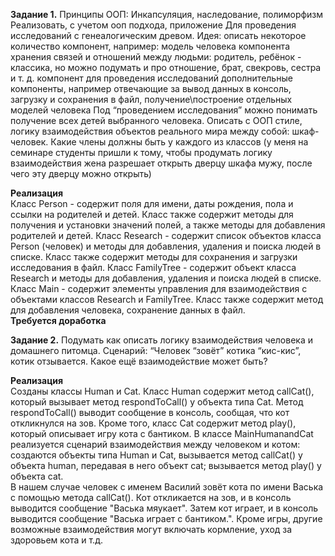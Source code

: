 **Задание 1.** Принципы ООП: Инкапсуляция, наследование, полиморфизм
Реализовать, с учетом ооп подхода, приложение Для проведения исследований с генеалогическим древом. Идея: описать некоторое количество компонент, например: модель человека компонента хранения связей и отношений между людьми: родитель, ребёнок - классика, но можно подумать и про отношение, брат, свекровь, сестра и т. д. компонент для проведения исследований дополнительные компоненты, например отвечающие за вывод данных в консоль, загрузку и сохранения в файл, получение\построение отдельных моделей человека Под “проведением исследования” можно понимать получение всех детей выбранного человека. Описать с ООП стиле, логику взаимодействия объектов реального мира между собой: шкаф-человек. Какие члены должны быть у каждого из классов (у меня на семинаре студенты пришли к тому, чтобы продумать логику взаимодействия жена разрешает открыть дверцу шкафа мужу, после чего эту дверцу можно открыть)  
  
**Реализация**  
Класс Person - содержит поля для имени, даты рождения, пола и ссылки на родителей и детей. Класс также содержит методы для получения и установки значений полей, а также методы для добавления родителей и детей.
Класс Research - содержит список объектов класса Person (человек) и методы для добавления, удаления и поиска людей в списке. Класс также содержит методы для сохранения и загрузки исследования в файл.
Класс FamilyTree - содержит объект класса Research и методы для добавления, удаления и поиска людей в списке. 
Класс Main - содержит элементы управления для взаимодействия с объектами классов Research и FamilyTree. Класс также содержит метод для  добавления человека, сохранение данных в файл.  
**Требуется доработка**

**Задание 2.**
Подумать как описать логику взаимодействия человека и домашнего питомца. Сценарий: “Человек “зовёт” котика “кис-кис”, котик отзывается. Какое ещё взаимодействие может быть?  
  
**Реализация**  
Созданы классы Human и Cat. Класс Human содержит метод callCat(), который вызывает метод respondToCall() у объекта типа Cat. Метод respondToCall() выводит сообщение в консоль, сообщая, что кот откликнулся на зов. Кроме того, класс Cat содержит метод play(), который описывает игру кота с бантиком. В классе MainHumanandCat реализуется сценарий взаимодействия между человеком и котом: создаются объекты типа Human и Cat, вызывается метод callCat() у объекта human, передавая в него объект cat; вызывается метод play() у объекта cat.  
В нашем случае человек с именем Василий зовёт кота по имени Васька с помощью метода callCat(). Кот откликается на зов, и в консоль выводится сообщение "Васька мяукает". Затем кот играет, и в консоль выводится сообщение "Васька играет с бантиком.".
Кроме игры, другие возможные взаимодействия могут включать кормление, уход за здоровьем кота и т.д.
